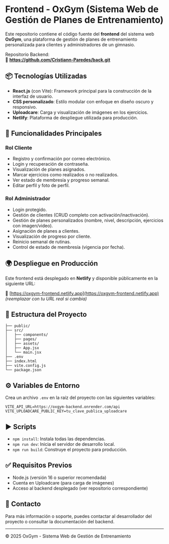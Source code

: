 
# Frontend - OxGym (Sistema Web de Gestión de Planes de Entrenamiento)

Este repositorio contiene el código fuente del **frontend** del sistema web **OxGym**, una plataforma de gestión de planes de entrenamiento personalizada para clientes y administradores de un gimnasio.

Repositorio Backend:  
📧 **https://github.com/Cristiann-Paredes/back.git**

## 📦 Tecnologías Utilizadas

- **React.js** (con Vite): Framework principal para la construcción de la interfaz de usuario.
- **CSS personalizado**: Estilo modular con enfoque en diseño oscuro y responsivo.
- **Uploadcare**: Carga y visualización de imágenes en los ejercicios.
- **Netlify**: Plataforma de despliegue utilizada para producción.

## 🚀 Funcionalidades Principales

### Rol Cliente
- Registro y confirmación por correo electrónico.
- Login y recuperación de contraseña.
- Visualización de planes asignados.
- Marcar ejercicios como realizados o no realizados.
- Ver estado de membresía y progreso semanal.
- Editar perfil y foto de perfil.

### Rol Administrador
- Login protegido.
- Gestión de clientes (CRUD completo con activación/inactivación).
- Gestión de planes personalizados (nombre, nivel, descripción, ejercicios con imagen/video).
- Asignación de planes a clientes.
- Visualización de progreso por cliente.
- Reinicio semanal de rutinas.
- Control de estado de membresía (vigencia por fecha).

## 🌍 Despliegue en Producción

Este frontend está desplegado en **Netlify** y disponible públicamente en la siguiente URL:

🔗 [https://oxgym-frontend.netlify.app](https://oxgym-frontend.netlify.app)  
_(reemplazar con tu URL real si cambia)_

## 📁 Estructura del Proyecto

```
├── public/
├── src/
│   ├── components/
│   ├── pages/
│   ├── assets/
│   ├── App.jsx
│   └── main.jsx
├── .env
├── index.html
├── vite.config.js
└── package.json
```

## ⚙️ Variables de Entorno

Crea un archivo `.env` en la raíz del proyecto con las siguientes variables:

```env
VITE_API_URL=https://oxgym-backend.onrender.com/api
VITE_UPLOADCARE_PUBLIC_KEY=tu_clave_publica_uploadcare
```

## ▶️ Scripts

- `npm install`: Instala todas las dependencias.
- `npm run dev`: Inicia el servidor de desarrollo local.
- `npm run build`: Construye el proyecto para producción.

## ✅ Requisitos Previos

- Node.js (versión 16 o superior recomendada)
- Cuenta en Uploadcare (para carga de imágenes)
- Acceso al backend desplegado (ver repositorio correspondiente)

## 📩 Contacto

Para más información o soporte, puedes contactar al desarrollador del proyecto o consultar la documentación del backend.

---

© 2025 OxGym - Sistema Web de Gestión de Entrenamiento

